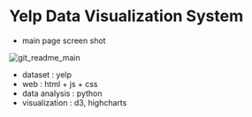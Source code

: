 <h1> Yelp Data Visualization System </h1>

- main page screen shot <br>

![git_readme_main](https://user-images.githubusercontent.com/46439995/70599618-e4272500-1c30-11ea-8de7-e36aaacf8a35.png)

- dataset : yelp
- web : html + js + css
- data analysis : python
- visualization : d3, highcharts
